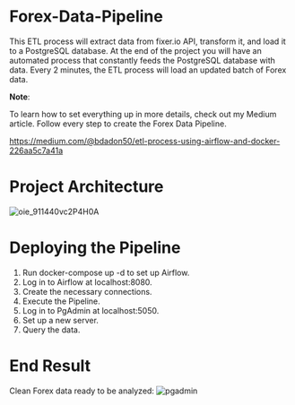# Forex-Data-Pipeline
This ETL process will extract data from fixer.io API, transform it, and load it to a PostgreSQL database. At the end of the project you will have an automated process that constantly feeds the PostgreSQL database with data. Every 2 minutes, the ETL process will load an updated batch of Forex data.

__Note__:

To learn how to set everything up in more details, check out my Medium article. Follow every step to create the Forex Data Pipeline.

https://medium.com/@bdadon50/etl-process-using-airflow-and-docker-226aa5c7a41a

# Project Architecture
![oie_911440vc2P4H0A](https://user-images.githubusercontent.com/65648983/200801460-c4789f0c-ce4c-4c88-828a-46f6beb65119.png)


# Deploying the Pipeline
1. Run docker-compose up -d to set up Airflow.
2. Log in to Airflow at localhost:8080.
3. Create the necessary connections.
4. Execute the Pipeline.
5. Log in to PgAdmin at localhost:5050.
6. Set up a new server.
7. Query the data.

# End Result 
Clean Forex data ready to be analyzed:
![pgadmin](https://user-images.githubusercontent.com/65648983/200799154-191f9922-6ebb-4b30-b9b7-199d46db3910.png)
